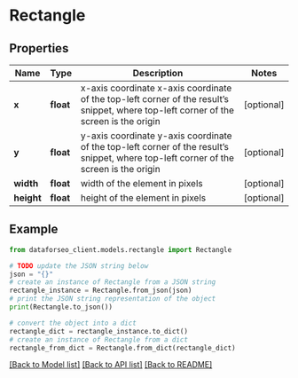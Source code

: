 # Rectangle


## Properties

Name | Type | Description | Notes
------------ | ------------- | ------------- | -------------
**x** | **float** | x-axis coordinate x-axis coordinate of the top-left corner of the result’s snippet, where top-left corner of the screen is the origin | [optional] 
**y** | **float** | y-axis coordinate y-axis coordinate of the top-left corner of the result’s snippet, where top-left corner of the screen is the origin | [optional] 
**width** | **float** | width of the element in pixels | [optional] 
**height** | **float** | height of the element in pixels | [optional] 

## Example

```python
from dataforseo_client.models.rectangle import Rectangle

# TODO update the JSON string below
json = "{}"
# create an instance of Rectangle from a JSON string
rectangle_instance = Rectangle.from_json(json)
# print the JSON string representation of the object
print(Rectangle.to_json())

# convert the object into a dict
rectangle_dict = rectangle_instance.to_dict()
# create an instance of Rectangle from a dict
rectangle_from_dict = Rectangle.from_dict(rectangle_dict)
```
[[Back to Model list]](../README.md#documentation-for-models) [[Back to API list]](../README.md#documentation-for-api-endpoints) [[Back to README]](../README.md)


